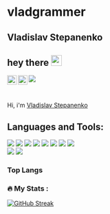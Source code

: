 # vladgrammer
## Vladislav Stepanenko

## hey there <img src="https://media.giphy.com/media/hvRJCLFzcasrR4ia7z/giphy.gif" width="25px">

<a href="https://twitter.com/StepanenkoVlad3">
  <img align="left" alt="Vladislav Stepanenko | Twitter" width="22px" src="https://raw.githubusercontent.com/peterthehan/peterthehan/master/assets/twitter.svg" />
</a>
<a href="https://www.linkedin.com/in/vladislav-stepanenko-a705a01b4/">
  <img align="left" alt="Vladislav Stepanenko | LinkedIN" width="22px" src="https://raw.githubusercontent.com/peterthehan/peterthehan/master/assets/linkedin.svg" />
</a>

![](https://visitor-badge.glitch.me/badge?page_id=vladgrammer.vladgrammer)

<br />

Hi, i'm [Vladislav Stepanenko](https://github.com/vladgrammer)

## Languages and Tools:
<div>
<img src="https://img.shields.io/badge/HTML5-black?style=for-the-badge&logo=HTML5&logoColor=E34F26">
<img src="https://img.shields.io/badge/CSS3-black?style=for-the-badge&logo=CSS3&logoColor=1572B6">
<img src="https://img.shields.io/badge/JavaScript-black?style=for-the-badge&logo=JavaScript&logoColor=F7DF1E">
<img src="https://img.shields.io/badge/TypeScript-black?style=for-the-badge&logo=TypeScript&logoColor=3178C6">
<img src="https://img.shields.io/badge/React-black?style=for-the-badge&logo=React&logoColor=61DAFB">
<img src="https://img.shields.io/badge/Vue-black?style=for-the-badge&logo=Vue.js&logoColor=4FC08D">
<img src="https://img.shields.io/badge/Webpack-black?style=for-the-badge&logo=Webpack&logoColor=8DD6F9">
<img src="https://img.shields.io/badge/Node-black?style=for-the-badge&logo=React&logoColor=339933">
</div>
<div>
<img src="https://img.shields.io/badge/Next-black?style=for-the-badge&logo=Next.js&logoColor=ffffff">
<img src="https://img.shields.io/badge/PostCSS-black?style=for-the-badge&logo=PostCSS&logoColor=DD3A0A">
</div>
<!-- <div>
<img src="https://img.shields.io/badge/C-black?style=for-the-badge&logo=c&logoColor=A8B9CC"/>
<img src="https://img.shields.io/badge/C++-black?style=for-the-badge&logo=Cplusplus&logoColor=4B0082"/>
<img src="https://img.shields.io/badge/Python-black?style=for-the-badge&logo=Python&logoColor=3776AB"/>
<img src="https://img.shields.io/badge/Golang-black?style=for-the-badge&logo=Go&logoColor=00ADD8"/>
<img src="https://img.shields.io/badge/Rust-black?style=for-the-badge&logo=Rust&logoColor=B7410E"/>
</div> -->
<!-- <div>
<img src="https://img.shields.io/badge/PostgreSQL-black?style=for-the-badge&logo=PostgreSQL&logoColor=4169E1"/>
<img src="https://img.shields.io/badge/MongoDB-black?style=for-the-badge&logo=MongoDB&logoColor=47A248"/>
<img src="https://img.shields.io/badge/Redis-black?style=for-the-badge&logo=Redis&logoColor=4DC382D"/>
</div> -->
<!-- <div>
<img src="https://img.shields.io/badge/Linux-black?style=for-the-badge&logo=Linux&logoColor=FCC624"/>
<img src="https://img.shields.io/badge/GitHub-black?style=for-the-badge&logo=GitHub&logoColor=483D8B"/>
<img src="https://img.shields.io/badge/Docker-black?style=for-the-badge&logo=Docker&logoColor=00BFFF"/>
</div>
<div>
<img src="https://img.shields.io/badge/Arduino-black?style=for-the-badge&logo=Arduino&logoColor=00979D"/>
</div> -->

### Top Langs
<!-- [![Top Langs](https://github-readme-stats.vercel.app/api/top-langs/?username=vladgrammer&layout=compact)](https://github.com/vladgrammer/github-readme-stats) -->

### :fire: My Stats :
[![GitHub Streak](http://github-readme-streak-stats.herokuapp.com?user=vladgrammer&theme=dark&background=000000)](https://git.io/streak-stats)
